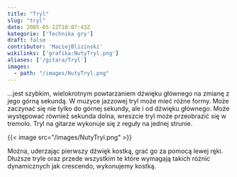 ```yaml
---
title: "Tryl"
slug: "tryl"
date: 2005-05-22T18:07:43Z
kategorie: ['Technika gry']
draft: false
contributor: 'MaciejBlizinski'
wikilinks: ['grafika:NutyTryl.png']
aliases: ['/gitara/Tryl']
images:
  - path: "/images/NutyTryl.png"
---
```

...jest szybkim, wielokrotnym powtarzaniem dźwięku głównego na zmianę z
jego górną sekundą. W muzyce jazzowej tryl może mieć różne formy. Może
zaczynać się nie tylko do górnej sekundy, ale i od dźwięku głównego.
Może występować również sekunda dolna, wreszcie tryl może przeobrazić
się w tremolo. Tryl na gitarze wykonuje się z reguły na jednej strunie.

{{< image src="/images/NutyTryl.png" >}}

Można, uderzając pierwszy dźwięk kostką, grać go za pomocą lewej ręki.
Dłuższe tryle oraz przede wszystkim te które wymagają takich różnic
dynamicznych jak crescendo, wykonujemy kostką.

